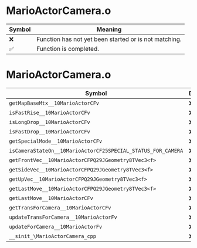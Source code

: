 # MarioActorCamera.o
| Symbol | Meaning 
| ------------- | ------------- 
| :x: | Function has not yet been started or is not matching. 
| :white_check_mark: | Function is completed. 


# MarioActorCamera.o
| Symbol | Decompiled? |
| ------------- | ------------- |
| `getMapBaseMtx__10MarioActorCFv` | :x: |
| `isFastRise__10MarioActorCFv` | :x: |
| `isLongDrop__10MarioActorCFv` | :x: |
| `isFastDrop__10MarioActorCFv` | :x: |
| `getSpecialMode__10MarioActorCFv` | :x: |
| `isCameraStateOn__10MarioActorCF25SPECIAL_STATUS_FOR_CAMERA` | :x: |
| `getFrontVec__10MarioActorCFPQ29JGeometry8TVec3<f>` | :x: |
| `getSideVec__10MarioActorCFPQ29JGeometry8TVec3<f>` | :x: |
| `getUpVec__10MarioActorCFPQ29JGeometry8TVec3<f>` | :x: |
| `getLastMove__10MarioActorCFPQ29JGeometry8TVec3<f>` | :x: |
| `getLastMove__10MarioActorCFv` | :x: |
| `getTransForCamera__10MarioActorCFv` | :x: |
| `updateTransForCamera__10MarioActorFv` | :x: |
| `updateForCamera__10MarioActorFv` | :x: |
| `__sinit_\MarioActorCamera_cpp` | :x: |
